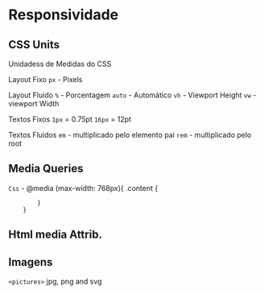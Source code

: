 # Responsividade

## CSS Units

Unidadess de Medidas do CSS

Layout Fixo
`px` - Pixels

Layout Fluido
`%` - Porcentagem
`auto` - Automático
`vh` - Viewport Height
`vw` - viewport Width

Textos Fixos
`1px` = 0.75pt
`16px` = 12pt

Textos Fluidos
`em` - multiplicado pelo elemento pai
`rem` - multiplicado pelo root

## Media Queries

`Css` - @media (max-width: 768px){ 
            .content {

            }
        }

## Html media Attrib.

## Imagens

`<pictures>`
jpg, png and svg
